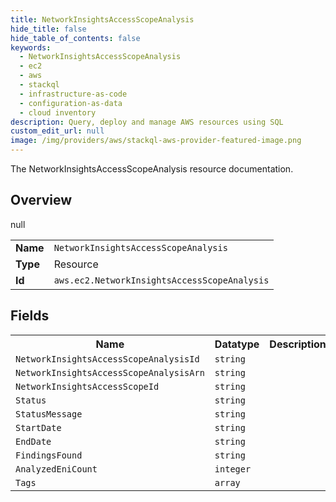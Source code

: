 ```yaml
---
title: NetworkInsightsAccessScopeAnalysis
hide_title: false
hide_table_of_contents: false
keywords:
  - NetworkInsightsAccessScopeAnalysis
  - ec2
  - aws
  - stackql
  - infrastructure-as-code
  - configuration-as-data
  - cloud inventory
description: Query, deploy and manage AWS resources using SQL
custom_edit_url: null
image: /img/providers/aws/stackql-aws-provider-featured-image.png
---
```

The NetworkInsightsAccessScopeAnalysis resource documentation.

## Overview
<table><tbody>
<tr><td><b>Name</b></td><td><code>NetworkInsightsAccessScopeAnalysis</code></td></tr>
<tr><td><b>Type</b></td><td>Resource</td></tr>
null
<tr><td><b>Id</b></td><td><code>aws.ec2.NetworkInsightsAccessScopeAnalysis</code></td></tr>
</tbody></table>

## Fields
<table><tbody>
<tr><th>Name</th><th>Datatype</th><th>Description</th></tr>
<tr><td><code>NetworkInsightsAccessScopeAnalysisId</code></td><td><code>string</code></td><td></td></tr><tr><td><code>NetworkInsightsAccessScopeAnalysisArn</code></td><td><code>string</code></td><td></td></tr><tr><td><code>NetworkInsightsAccessScopeId</code></td><td><code>string</code></td><td></td></tr><tr><td><code>Status</code></td><td><code>string</code></td><td></td></tr><tr><td><code>StatusMessage</code></td><td><code>string</code></td><td></td></tr><tr><td><code>StartDate</code></td><td><code>string</code></td><td></td></tr><tr><td><code>EndDate</code></td><td><code>string</code></td><td></td></tr><tr><td><code>FindingsFound</code></td><td><code>string</code></td><td></td></tr><tr><td><code>AnalyzedEniCount</code></td><td><code>integer</code></td><td></td></tr><tr><td><code>Tags</code></td><td><code>array</code></td><td></td></tr>
</tbody></table>